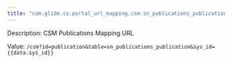 ```yaml
---
title: "com.glide.cs.portal_url_mapping.csm.sn_publications_publication"
---
```


Description: CSM Publications Mapping URL

Value: `/csm?id=publication&table=sn_publications_publication&sys_id={{data.sys_id}}`